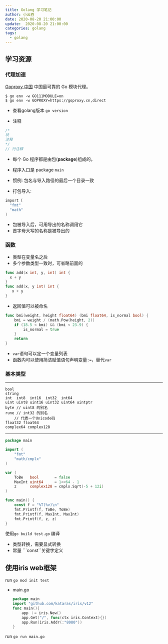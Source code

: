 ```yaml
---
title: Golang 学习笔记
author: 小云吞
date: 2020-08-20 21:00:00
update:  2020-08-20 21:00:00
categories: golang
tags: 
  - golang 
---
```

## 学习资源
### 代理加速
[Goproxy 中国](https://goproxy.cn/) 中国最可靠的 Go 模块代理。
```
$ go env -w GO111MODULE=on
$ go env -w GOPROXY=https://goproxy.cn,direct
```

- 查看golang版本
	`go version`

- 注释
```go
/*
块
注释
*/
// 行注释
```

- 每个 Go 程序都是由包(**package**)组成的。
- 程序入口是 package ```main```

- 惯例: 包名与导入路径的最后一个目录一致

- 打包导入:
```go
import（
  "fmt"
  "math"
)
```

- 包被导入后，可用导出的名称调用它
- 首字母大写的名称是被导出的

### 函数
- 类型在变量名之后
- 多个参数类型一致时，可省略前面的
```go
func add(x int, y, int) int {
  x + y
}
func add(x, y int) int {
   x + y
}
```
- 返回值可以被命名

``` go
func bmi(weight, height float64) (bmi float64, is_normal bool) {
	bmi = weight / (math.Pow(height, 2))
	if (18.5 < bmi) && (bmi < 23.9) {
		is_normal = true
	}
	return
}
```
- ```var```语句可以定一个变量列表
- 函数内可以使用简洁赋值语句声明变量```:=```，替代```var```

### 基本类型
---
	bool
	string
	int  int8  int16  int32  int64
	uint uint8 uint16 uint32 uint64 uintptr
	byte // uint8 的别名
	rune // int32 的别名
		// 代表一个Unicode码
	float32 float64
	complex64 complex128
---
```go
package main

import (
	"fmt"
	"math/cmplx"
)

var (
	ToBe   bool       = false
	MaxInt uint64     = 1<<64 - 1
	z      complex128 = cmplx.Sqrt(-5 + 12i)
)

func main() {
	const f = "%T(%v)\n"
	fmt.Printf(f, ToBe, ToBe)
	fmt.Printf(f, MaxInt, MaxInt)
	fmt.Printf(f, z, z)
}

```
使用`go build test.go` 编译

- 类型转换，需要显式转换
- 常量 ```const``关键字定义


## 使用iris web框架
run `go mod init test`
- main.go
	```go
	package main
	import "github.com/kataras/iris/v12"
	func main(){
		app ：= iris.New()
		app.Get("/", func(ctx iris.Context){})
		app.Run(iris.Addr(:"8080"))
	}
	```
run `go run main.go`

